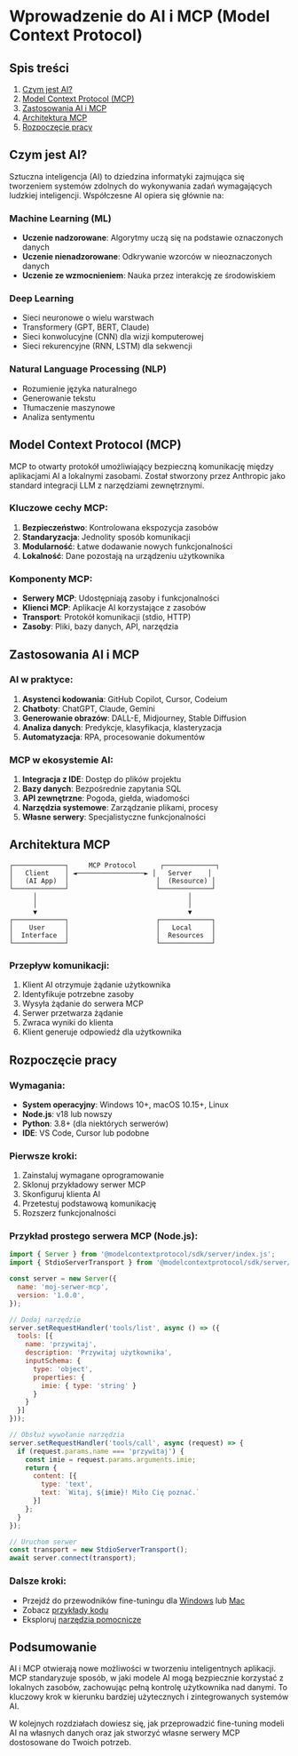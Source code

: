 # Wprowadzenie do AI i MCP (Model Context Protocol)

## Spis treści
1. [Czym jest AI?](#czym-jest-ai)
2. [Model Context Protocol (MCP)](#model-context-protocol-mcp)
3. [Zastosowania AI i MCP](#zastosowania-ai-i-mcp)
4. [Architektura MCP](#architektura-mcp)
5. [Rozpoczęcie pracy](#rozpoczęcie-pracy)

## Czym jest AI?

Sztuczna inteligencja (AI) to dziedzina informatyki zajmująca się tworzeniem systemów zdolnych do wykonywania zadań wymagających ludzkiej inteligencji. Współczesne AI opiera się głównie na:

### Machine Learning (ML)
- **Uczenie nadzorowane**: Algorytmy uczą się na podstawie oznaczonych danych
- **Uczenie nienadzorowane**: Odkrywanie wzorców w nieoznaczonych danych
- **Uczenie ze wzmocnieniem**: Nauka przez interakcję ze środowiskiem

### Deep Learning
- Sieci neuronowe o wielu warstwach
- Transformery (GPT, BERT, Claude)
- Sieci konwolucyjne (CNN) dla wizji komputerowej
- Sieci rekurencyjne (RNN, LSTM) dla sekwencji

### Natural Language Processing (NLP)
- Rozumienie języka naturalnego
- Generowanie tekstu
- Tłumaczenie maszynowe
- Analiza sentymentu

## Model Context Protocol (MCP)

MCP to otwarty protokół umożliwiający bezpieczną komunikację między aplikacjami AI a lokalnymi zasobami. Został stworzony przez Anthropic jako standard integracji LLM z narzędziami zewnętrznymi.

### Kluczowe cechy MCP:
1. **Bezpieczeństwo**: Kontrolowana ekspozycja zasobów
2. **Standaryzacja**: Jednolity sposób komunikacji
3. **Modularność**: Łatwe dodawanie nowych funkcjonalności
4. **Lokalność**: Dane pozostają na urządzeniu użytkownika

### Komponenty MCP:
- **Serwery MCP**: Udostępniają zasoby i funkcjonalności
- **Klienci MCP**: Aplikacje AI korzystające z zasobów
- **Transport**: Protokół komunikacji (stdio, HTTP)
- **Zasoby**: Pliki, bazy danych, API, narzędzia

## Zastosowania AI i MCP

### AI w praktyce:
1. **Asystenci kodowania**: GitHub Copilot, Cursor, Codeium
2. **Chatboty**: ChatGPT, Claude, Gemini
3. **Generowanie obrazów**: DALL-E, Midjourney, Stable Diffusion
4. **Analiza danych**: Predykcje, klasyfikacja, klasteryzacja
5. **Automatyzacja**: RPA, procesowanie dokumentów

### MCP w ekosystemie AI:
1. **Integracja z IDE**: Dostęp do plików projektu
2. **Bazy danych**: Bezpośrednie zapytania SQL
3. **API zewnętrzne**: Pogoda, giełda, wiadomości
4. **Narzędzia systemowe**: Zarządzanie plikami, procesy
5. **Własne serwery**: Specjalistyczne funkcjonalności

## Architektura MCP

```
┌─────────────┐     MCP Protocol      ┌─────────────┐
│   Client    │ ◄─────────────────► │   Server    │
│   (AI App)  │                      │  (Resource) │
└─────────────┘                      └─────────────┘
      │                                      │
      │                                      │
      ▼                                      ▼
┌─────────────┐                      ┌─────────────┐
│    User     │                      │   Local     │
│  Interface  │                      │  Resources  │
└─────────────┘                      └─────────────┘
```

### Przepływ komunikacji:
1. Klient AI otrzymuje żądanie użytkownika
2. Identyfikuje potrzebne zasoby
3. Wysyła żądanie do serwera MCP
4. Serwer przetwarza żądanie
5. Zwraca wyniki do klienta
6. Klient generuje odpowiedź dla użytkownika

## Rozpoczęcie pracy

### Wymagania:
- **System operacyjny**: Windows 10+, macOS 10.15+, Linux
- **Node.js**: v18 lub nowszy
- **Python**: 3.8+ (dla niektórych serwerów)
- **IDE**: VS Code, Cursor lub podobne

### Pierwsze kroki:
1. Zainstaluj wymagane oprogramowanie
2. Sklonuj przykładowy serwer MCP
3. Skonfiguruj klienta AI
4. Przetestuj podstawową komunikację
5. Rozszerz funkcjonalności

### Przykład prostego serwera MCP (Node.js):

```javascript
import { Server } from '@modelcontextprotocol/sdk/server/index.js';
import { StdioServerTransport } from '@modelcontextprotocol/sdk/server/stdio.js';

const server = new Server({
  name: 'moj-serwer-mcp',
  version: '1.0.0',
});

// Dodaj narzędzie
server.setRequestHandler('tools/list', async () => ({
  tools: [{
    name: 'przywitaj',
    description: 'Przywitaj użytkownika',
    inputSchema: {
      type: 'object',
      properties: {
        imie: { type: 'string' }
      }
    }
  }]
}));

// Obsłuż wywołanie narzędzia
server.setRequestHandler('tools/call', async (request) => {
  if (request.params.name === 'przywitaj') {
    const imie = request.params.arguments.imie;
    return {
      content: [{
        type: 'text',
        text: `Witaj, ${imie}! Miło Cię poznać.`
      }]
    };
  }
});

// Uruchom serwer
const transport = new StdioServerTransport();
await server.connect(transport);
```

### Dalsze kroki:
- Przejdź do przewodników fine-tuningu dla [Windows](../fine-tuning/windows/przewodnik-windows.md) lub [Mac](../fine-tuning/mac/przewodnik-mac.md)
- Zobacz [przykłady kodu](../przyklady/README.md)
- Eksploruj [narzędzia pomocnicze](../narzedzia/README.md)

## Podsumowanie

AI i MCP otwierają nowe możliwości w tworzeniu inteligentnych aplikacji. MCP standaryzuje sposób, w jaki modele AI mogą bezpiecznie korzystać z lokalnych zasobów, zachowując pełną kontrolę użytkownika nad danymi. To kluczowy krok w kierunku bardziej użytecznych i zintegrowanych systemów AI.

W kolejnych rozdziałach dowiesz się, jak przeprowadzić fine-tuning modeli AI na własnych danych oraz jak stworzyć własne serwery MCP dostosowane do Twoich potrzeb.